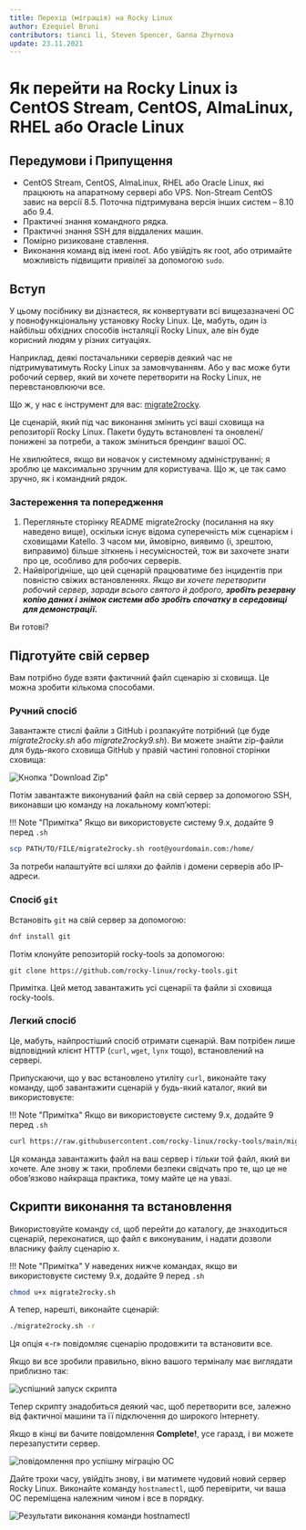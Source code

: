 ```yaml
---
title: Перехід (міграція) на Rocky Linux
author: Ezequiel Bruni
contributors: tianci li, Steven Spencer, Ganna Zhyrnova
update: 23.11.2021
---
```


# Як перейти на Rocky Linux із CentOS Stream, CentOS, AlmaLinux, RHEL або Oracle Linux

## Передумови і Припущення

- CentOS Stream, CentOS, AlmaLinux, RHEL або Oracle Linux, які працюють на апаратному сервері або VPS. Non-Stream CentOS завис на версії 8.5. Поточна підтримувана версія інших систем – 8.10 або 9.4.
- Практичні знання командного рядка.
- Практичні знання SSH для віддалених машин.
- Помірно ризиковане ставлення.
- Виконання команд від імені root. Або увійдіть як root, або отримайте можливість підвищити привілеї за допомогою `sudo`.

## Вступ

У цьому посібнику ви дізнаєтеся, як конвертувати всі вищезазначені ОС у повнофункціональну установку Rocky Linux. Це, мабуть, один із найбільш обхідних способів інсталяції Rocky Linux, але він буде корисний людям у різних ситуаціях.

Наприклад, деякі постачальники серверів деякий час не підтримуватимуть Rocky Linux за замовчуванням. Або у вас може бути робочий сервер, який ви хочете перетворити на Rocky Linux, не перевстановлюючи все.

Що ж, у нас є інструмент для вас: [migrate2rocky](https://github.com/rocky-linux/rocky-tools/tree/main/migrate2rocky).

Це сценарій, який під час виконання змінить усі ваші сховища на репозиторії Rocky Linux. Пакети будуть встановлені та оновлені/понижені за потреби, а також зміниться брендинг вашої ОС.

Не хвилюйтеся, якщо ви новачок у системному адмініструванні; я зроблю це максимально зручним для користувача. Що ж, це так само зручно, як і командний рядок.

### Застереження та попередження

1. Перегляньте сторінку README migrate2rocky (посилання на яку наведено вище), оскільки існує відома суперечність між сценарієм і сховищами Katello. З часом ми, ймовірно, виявимо (і, зрештою, виправимо) більше зіткнень і несумісностей, тож ви захочете знати про це, особливо для робочих серверів.
2. Найвірогідніше, що цей сценарій працюватиме без інцидентів при повністю свіжих встановленнях. _Якщо ви хочете перетворити робочий сервер, заради всього святого й доброго, **зробіть резервну копію даних і знімок системи або зробіть спочатку в середовищі для демонстрації.**_

Ви готові?

## Підготуйте свій сервер

Вам потрібно буде взяти фактичний файл сценарію зі сховища. Це можна зробити кількома способами.

### Ручний спосіб

Завантажте стислі файли з GitHub і розпакуйте потрібний (це буде *migrate2rocky.sh* або *migrate2rocky9.sh*). Ви можете знайти zip-файли для будь-якого сховища GitHub у правій частині головної сторінки сховища:

![Кнопка "Download Zip"](images/migrate2rocky-github-zip.png)

Потім завантажте виконуваний файл на свій сервер за допомогою SSH, виконавши цю команду на локальному комп’ютері:

!!! Note "Примітка"
    Якщо ви використовуєте систему 9.x, додайте 9 перед `.sh`

```bash
scp PATH/TO/FILE/migrate2rocky.sh root@yourdomain.com:/home/
```

За потреби налаштуйте всі шляхи до файлів і домени серверів або IP-адреси.

### Спосіб `git`

Встановіть `git` на свій сервер за допомогою:

```bash
dnf install git
```

Потім клонуйте репозиторій rocky-tools за допомогою:

```git
git clone https://github.com/rocky-linux/rocky-tools.git
```

Примітка. Цей метод завантажить усі сценарії та файли зі сховища rocky-tools.

### Легкий спосіб

Це, мабуть, найпростіший спосіб отримати сценарій. Вам потрібен лише відповідний клієнт HTTP (`curl`, `wget`, `lynx` тощо), встановлений на сервері.

Припускаючи, що у вас встановлено утиліту `curl`, виконайте таку команду, щоб завантажити сценарій у будь-який каталог, який ви використовуєте:

!!! Note "Примітка"
    Якщо ви використовуєте систему 9.x, додайте 9 перед `.sh`

```bash
curl https://raw.githubusercontent.com/rocky-linux/rocky-tools/main/migrate2rocky/migrate2rocky.sh -o migrate2rocky.sh
```

Ця команда завантажить файл на ваш сервер і *тільки* той файл, який ви хочете. Але знову ж таки, проблеми безпеки свідчать про те, що це не обов’язково найкраща практика, тому майте це на увазі.

## Скрипти виконання та встановлення

Використовуйте команду `cd`, щоб перейти до каталогу, де знаходиться сценарій, переконатися, що файл є виконуваним, і надати дозволи власнику файлу сценарію x.

!!! Note "Примітка"
    У наведених нижче командах, якщо ви використовуєте систему 9.x, додайте 9 перед `.sh`

```bash
chmod u+x migrate2rocky.sh
```

А тепер, нарешті, виконайте сценарій:

```bash
./migrate2rocky.sh -r
```

Ця опція «-r» повідомляє сценарію продовжити та встановити все.

Якщо ви все зробили правильно, вікно вашого терміналу має виглядати приблизно так:

![успішний запуск скрипта](images/migrate2rocky-convert-01.png)

Тепер скрипту знадобиться деякий час, щоб перетворити все, залежно від фактичної машини та її підключення до широкого Інтернету.

Якщо в кінці ви бачите повідомлення **Complete!**, усе гаразд, і ви можете перезапустити сервер.

![повідомлення про успішну міграцію ОС](images/migrate2rocky-convert-02.png)

Дайте трохи часу, увійдіть знову, і ви матимете чудовий новий сервер Rocky Linux. Виконайте команду `hostnamectl`, щоб перевірити, чи ваша ОС переміщена належним чином і все в порядку.

![Результати виконання команди hostnamectl](images/migrate2rocky-convert-03.png)
